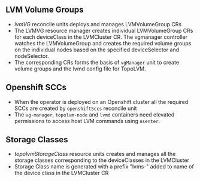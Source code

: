 ## LVM Volume Groups

- *lvmVG* reconcile units deploys and manages LVMVolumeGroup CRs
- The LVMVG resource manager creates individual LVMVolumeGroup CRs for each
  deviceClass in the LVMCluster CR. The vgmanager controller watches the LVMVolumeGroup
  and creates the required volume groups on the individual nodes based on the
  specified deviceSelector and nodeSelector.
- The corresponding CRs forms the basis of `vgManager` unit to create volume
  groups and the lvmd config file for TopoLVM.

## Openshift SCCs

- When the operator is deployed on an Openshift cluster all the required
  SCCs are created by `openshiftSccs` reconcile unit
- The `vg-manager`, `topolvm-node` and `lvmd` containers need elevated
  permissions to access host LVM commands using `nsenter`.

## Storage Classes

- *topolvmStorageClass* resource units creates and manages all the storage
  classes corresponding to the deviceClasses in the LVMCluster
- Storage Class name is generated with a prefix "lvms-" added to name of the
  device class in the LVMCluster CR
